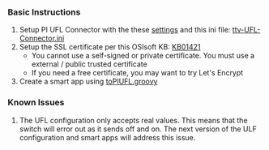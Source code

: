 ### Basic Instructions
1. Setup PI UFL Connector with the these [settings](PI%20Connector%20for%20UFL%20Data%20Source.md) and this ini file: [ttv-UFL-Connector.ini](ttv-UFL-Connector.ini)
2. Setup the SSL certificate per this OSIsoft KB: [KB01421](https://techsupport.osisoft.com/Troubleshooting/KB/KB01421)
   - You cannot use a self-signed or private certificate.  You must use a external / public trusted certificate
   - If you need a free certificate, you may want to try Let's Encrypt
3. Create a smart app using [toPIUFL.groovy](toPIUFL.groovy)
### Known Issues
1. The UFL configuration only accepts real values.  This means that the switch will error out as it sends off and on.  The next version of the ULF configuration and smart apps will address this issue.
